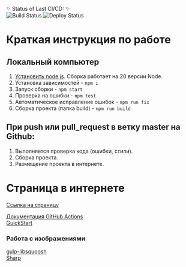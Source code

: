 ✨ Status of Last CI/CD: ✨ <br>
![Build Status](https://github.com/lgmarch/mzta-front/workflows/build/badge.svg?branch=master)
![Deploy Status](https://github.com/lgmarch/mzta-front/workflows/deploy/badge.svg?branch=master)

# Краткая инструкция по работе

## Локальный компьютер
1. [Установить node.js](https://nodejs.org/download/release/latest-v16.x/). Сборка работает на 20 версии Node.
2. Установка зависимостей - `npm i`
3. Запуск сборки - `npm start`
4. Проверка на ошибки - `npm test`
5. Автоматическое исправление ошибок - `npm run fix`
6. Сборка проекта (папка build) - `npm run build`

## При push или pull_request в ветку master на Github:
1. Выполняется проверка кода (ошибки, стили).
2. Сборка проекта.
3. Размещение проекта в интернете.

# Страница в интернете
[Ссылка на страницу](https://lgmarch.github.io/mzta-front/)

[Документация GitHub Actions](https://docs.github.com/ru/actions)<br>
[GuickStart](https://docs.github.com/ru/actions/writing-workflows/quickstart)<br>

### Работа с изображениями
[gulp-libsquoosh](https://www.npmjs.com/package/gulp-libsquoosh)<br>
[Sharp](https://www.npmjs.com/package/sharp)
